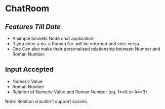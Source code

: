 # ChatRoom

## *Features Till Date*

- A simple Sockets Node chat application.
- If you enter a no. a Roman No. will be returned and vice-versa.
- One Can also make their personalized relationship between Number and Roman Number.

## Input Accepted
- Numeric Value
- Roman Number
- Relation of Numeric Value and Roman Number (eg. 1==X or A==3)

Note: Relation shouldn't support spaces. 


